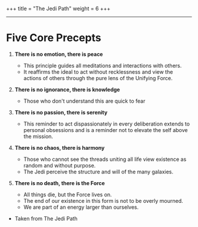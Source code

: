 +++
title = "The Jedi Path"
weight = 6
+++

* * *

# Five Core Precepts
1. **There is no emotion, there is peace**
    - This principle guides all meditations and interactions with others.
    - It reaffirms the ideal to act without recklessness and view the actions of others through the pure lens of the Unifying Force.

1. **There is no ignorance, there is knowledge**
    - Those who don't understand this are quick to fear

1. **There is no passion, there is serenity**
    -  This reminder to act dispassionately in every deliberation extends to personal obsessions and is a reminder not to elevate the self above the mission.

1. **There is no chaos, there is harmony**
    - Those who cannot see the threads uniting all life view existence as random and without purpose.
    - The Jedi perceive the structure and will of the many galaxies.

1. **There is no death, there is the Force**
    - All things die, but the Force lives on.
    - The end of our existence in this form is not to be overly mourned.
    - We are part of an energy larger than ourselves.
* Taken from The Jedi Path
